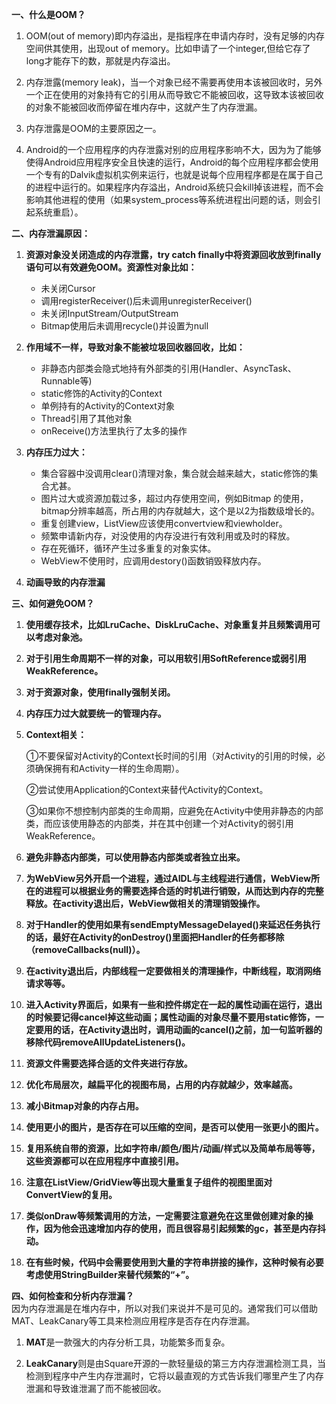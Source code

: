 **一、什么是OOM？**

1. OOM(out of memory)即内存溢出，是指程序在申请内存时，没有足够的内存空间供其使用，出现out of memory。比如申请了一个integer,但给它存了long才能存下的数，那就是内存溢出。
    
2. 内存泄露(memory leak)，当一个对象已经不需要再使用本该被回收时，另外一个正在使用的对象持有它的引用从而导致它不能被回收，这导致本该被回收的对象不能被回收而停留在堆内存中，这就产生了内存泄漏。
    
3. 内存泄露是OOM的主要原因之一。
	
4. Android的一个应用程序的内存泄露对别的应用程序影响不大，因为为了能够使得Android应用程序安全且快速的运行，Android的每个应用程序都会使用一个专有的Dalvik虚拟机实例来运行，也就是说每个应用程序都是在属于自己的进程中运行的。如果程序内存溢出，Android系统只会kill掉该进程，而不会影响其他进程的使用（如果system_process等系统进程出问题的话，则会引起系统重启）。
	
		
**二、内存泄漏原因：**

1. **资源对象没关闭造成的内存泄露，try catch finally中将资源回收放到finally语句可以有效避免OOM。资源性对象比如：**

   - 未关闭Cursor
   - 调用registerReceiver()后未调用unregisterReceiver()
   - 未关闭InputStream/OutputStream
   - Bitmap使用后未调用recycle()并设置为null

2. **作用域不一样，导致对象不能被垃圾回收器回收，比如：**
 
   - 非静态内部类会隐式地持有外部类的引用(Handler、AsyncTask、Runnable等)
   - static修饰的Activity的Context
   - 单例持有的Activity的Context对象
   - Thread引用了其他对象
   - onReceive()方法里执行了太多的操作
		
3. **内存压力过大：**
	
    - 集合容器中没调用clear()清理对象，集合就会越来越大，static修饰的集合尤甚。
	- 图片过大或资源加载过多，超过内存使用空间，例如Bitmap 的使用，bitmap分辨率越高，所占用的内存就越大，这个是以2为指数级增长的。
	- 重复创建view，ListView应该使用convertview和viewholder。
	- 频繁申请新内存，对没使用的内存没进行有效利用或及时的释放。
	- 存在死循环，循环产生过多重复的对象实体。
	- WebView不使用时，应调用destory()函数销毁释放内存。
	
4. **动画导致的内存泄漏**
		
		
**三、如何避免OOM？**

1. **使用缓存技术，比如LruCache、DiskLruCache、对象重复并且频繁调用可以考虑对象池。**

2. **对于引用生命周期不一样的对象，可以用软引用SoftReference或弱引用WeakReference。**
	
3. **对于资源对象，使用finally强制关闭。**
	
4. **内存压力过大就要统一的管理内存。**
	
5. **Context相关：**
	
	①不要保留对Activity的Context长时间的引用（对Activity的引用的时候，必须确保拥有和Activity一样的生命周期）。
		
	②尝试使用Application的Context来替代Activity的Context。
		
	③如果你不想控制内部类的生命周期，应避免在Activity中使用非静态的内部类，而应该使用静态的内部类，并在其中创建一个对Activity的弱引用WeakReference。
        
6. **避免非静态内部类，可以使用静态内部类或者独立出来。**

7. **为WebView另外开启一个进程，通过AIDL与主线程进行通信，WebView所在的进程可以根据业务的需要选择合适的时机进行销毁，从而达到内存的完整释放。在activity退出后，WebView做相关的清理销毁操作。**

8. **对于Handler的使用如果有sendEmptyMessageDelayed()来延迟任务执行的话，最好在Activity的onDestroy()里面把Handler的任务都移除（removeCallbacks(null)）。**

9. **在activity退出后，内部线程一定要做相关的清理操作，中断线程，取消网络请求等等。**

10. **进入Activity界面后，如果有一些和控件绑定在一起的属性动画在运行，退出的时候要记得cancel掉这些动画；属性动画的对象尽量不要用static修饰，一定要用的话，在Activity退出时，调用动画的cancel()之前，加一句监听器的移除代码removeAllUpdateListeners()。**
11. **资源文件需要选择合适的文件夹进行存放。**
12. **优化布局层次，越扁平化的视图布局，占用的内存就越少，效率越高。**
13. **减小Bitmap对象的内存占用。**
14. **使用更小的图片，是否存在可以压缩的空间，是否可以使用一张更小的图片。**
15. **复用系统自带的资源，比如字符串/颜色/图片/动画/样式以及简单布局等等，这些资源都可以在应用程序中直接引用。**
16. **注意在ListView/GridView等出现大量重复子组件的视图里面对ConvertView的复用。**
17. **类似onDraw等频繁调用的方法，一定需要注意避免在这里做创建对象的操作，因为他会迅速增加内存的使用，而且很容易引起频繁的gc，甚至是内存抖动。**
18. **在有些时候，代码中会需要使用到大量的字符串拼接的操作，这种时候有必要考虑使用StringBuilder来替代频繁的“+”。**
        
        
**四、如何检查和分析内存泄漏？**  
因为内存泄漏是在堆内存中，所以对我们来说并不是可见的。通常我们可以借助MAT、LeakCanary等工具来检测应用程序是否存在内存泄漏。

1. **MAT**是一款强大的内存分析工具，功能繁多而复杂。

2. **LeakCanary**则是由Square开源的一款轻量级的第三方内存泄漏检测工具，当检测到程序中产生内存泄漏时，它将以最直观的方式告诉我们哪里产生了内存泄漏和导致谁泄漏了而不能被回收。
        
        
        
        
        
        
        
        